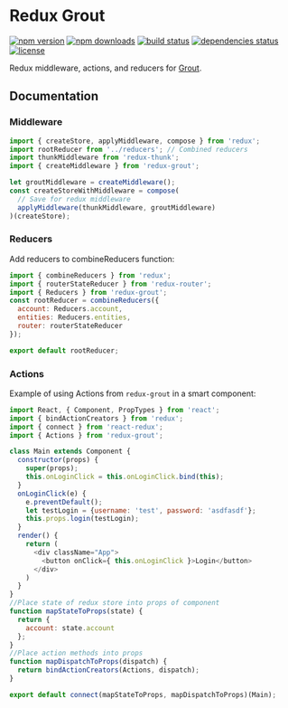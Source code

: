 # Redux Grout

[![npm version](https://img.shields.io/npm/v/redux-grout.svg?style=flat-square)](https://www.npmjs.com/package/redux-grout)
[![npm downloads](https://img.shields.io/npm/dm/redux-grout.svg?style=flat-square)](https://www.npmjs.com/package/redux-grout)
[![build status](https://img.shields.io/travis/KyperTech/matter/master.svg?style=flat-square)](https://travis-ci.org/KyperTech/redux-grout)
[![dependencies status](https://img.shields.io/david/KyperTech/redux-grout/master.svg?style=flat-square)](https://david-dm.org/KyperTech/redux-grout)
[![license](https://img.shields.io/npm/l/redux-grout.svg?style=flat-square)](https://github.com/KyperTech/matter/blob/master/LICENSE)

Redux middleware, actions, and reducers for [Grout](https://github.com/kypertech/grout).

## Documentation

### Middleware

```javascript
import { createStore, applyMiddleware, compose } from 'redux';
import rootReducer from '../reducers'; // Combined reducers
import thunkMiddleware from 'redux-thunk';
import { createMiddleware } from 'redux-grout';

let groutMiddleware = createMiddleware();
const createStoreWithMiddleware = compose(
  // Save for redux middleware
  applyMiddleware(thunkMiddleware, groutMiddleware)
)(createStore);
```

### Reducers

Add reducers to combineReducers function:

```javascript
import { combineReducers } from 'redux';
import { routerStateReducer } from 'redux-router';
import { Reducers } from 'redux-grout';
const rootReducer = combineReducers({
  account: Reducers.account,
  entities: Reducers.entities,
  router: routerStateReducer
});

export default rootReducer;
```
### Actions

Example of using Actions from `redux-grout` in a smart component:

```javascript
import React, { Component, PropTypes } from 'react';
import { bindActionCreators } from 'redux';
import { connect } from 'react-redux';
import { Actions } from 'redux-grout';

class Main extends Component {
  constructor(props) {
    super(props);
    this.onLoginClick = this.onLoginClick.bind(this);
  }
  onLoginClick(e) {
    e.preventDefault();
    let testLogin = {username: 'test', password: 'asdfasdf'};
    this.props.login(testLogin);
  }
  render() {
    return (
      <div className="App">
        <button onClick={ this.onLoginClick }>Login</button>
      </div>
    )
  }
}
//Place state of redux store into props of component
function mapStateToProps(state) {
  return {
    account: state.account
  };
}
//Place action methods into props
function mapDispatchToProps(dispatch) {
  return bindActionCreators(Actions, dispatch);
}

export default connect(mapStateToProps, mapDispatchToProps)(Main);

```
